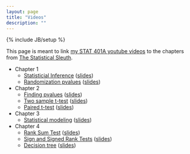 ```yaml
---
layout: page
title: "Videos"
description: ""
---
```

{% include JB/setup %}

This page is meant to link [my STAT 401A youtube videos](http://www.youtube.com/playlist?list=PLFHD4aOUZFp10lCLRcEA0rjiitZxzQoCB) to the chapters from [The Statistical Sleuth](http://www.amazon.com/gp/product/1133490670/ref=as_li_ss_tl?ie=UTF8&camp=1789&creative=390957&creativeASIN=1133490670&linkCode=as2&tag=jarnieassprod-20).

- Chapter 1
  - [Statisticial Inference](http://youtu.be/lcfyx73cfCc) ([slides]({{BASE_PATH}}/slides/M0-Lec3-Inference.pdf))
  - [Randomization pvalues](http://youtu.be/Z-x31fpaDaI) ([slides]({{BASE_PATH}}/slides/M0-Lec4-Inference.pdf))
- Chapter 2
  - [Finding pvalues](http://www.youtube.com/watch?v=KWsCsHwb5-k&feature=youtube_gdata) ([slides]({{BASE_PATH}}/slides/M1-Lec5-FindingPvalues.pdf))
  - [Two sample t-test](http://www.youtube.com/watch?v=anu13FU4Gow&feature=youtube_gdata) ([slides]({{BASE_PATH}}/slides/M1-Lec1-TwoSampleTtest.pdf))
  - [Paired t-test](http://www.youtube.com/watch?v=ycJEDoCdJ2M&feature=youtube_gdata) ([slides]({{BASE_PATH}}/slides/M1-Lec2-PairedTtest.pdf))
- Chapter 3
  - [Statistical modeling](http://www.youtube.com/watch?v=uLnoofIKE9w&feature=youtube_gdata) ([slides]({{BASE_PATH}}/slides/M1-Lec6-StatisticalModeling.pdf))
- Chapter 4
  - [Rank Sum Test](http://www.youtube.com/watch?v=la_M-OJvmI8&feature=youtube_gdata) ([slides]({{BASE_PATH}}/slides/M1-Lec3-RankSumTest.pdf))
  - [Sign and Signed Rank Tests](http://www.youtube.com/watch?v=9MoeQlFFIqU&feature=youtube_gdata) ([slides]({{BASE_PATH}}/slides/M1-Lec4-SignedRankTest.pdf))
  - [Decision tree](http://www.youtube.com/watch?v=Z68V2N5G1us&feature=youtube_gdata) ([slides]({{BASE_PATH}}/slides/decisionTree.pdf))


